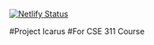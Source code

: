 [![Netlify Status](https://api.netlify.com/api/v1/badges/95ec0e45-c1c4-45a4-8f3d-e11d6a7fa674/deploy-status)](https://app.netlify.com/sites/icarus-frontend/deploys)

#Project Icarus
#For CSE 311 Course


